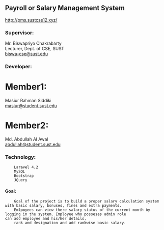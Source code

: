## Payroll or Salary Management System
http://pms.sustcse12.xyz/
### Supervisor:

Mr. Biswapriyo Chakrabarty<br>
Lecturer, Dept. of CSE, SUST<br>
biswa-cse@sust.edu<br>

### Developer:

Member1:
=======
Masiur Rahman Siddiki<br>
masiur@student.sust.edu<br>

Member2:
=======
Md. Abdullah Al Awal<br>
abdullah@student.sust.edu<br>

### Technology: 	
		Laravel 4.2 
		MySQL
		Bootstrap
		JQuery
#### Goal:	
		Goal of the project is to build a proper salary calculation system with basic salary, bonuses, fines and extra payments.
		Emlpoyees can view there salary status of the current month by logging in the system. Employee who posseses admin role 				can add employee and his/her details,
		rank and designation and add rankwise basic salary.

